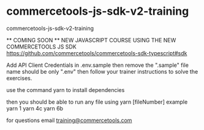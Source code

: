# commercetools-js-sdk-v2-training
commercetools-js-sdk-v2-training

** COMING SOON **
NEW JAVASCRIPT COURSE USING THE NEW COMMERCETOOLS JS SDK 
https://github.com/commercetools/commercetools-sdk-typescript#sdk


Add API Client Credentials in .env.sample then remove the ".sample" file name should be only ".env"
then follow your trainer instructions to solve the exercises.

use the command yarn to install dependencies

then you should be able to run any file using yarn [fileNumber] 
example
yarn 1
yarn 4c 
yarn 6b


for questions email training@commercetools.com
